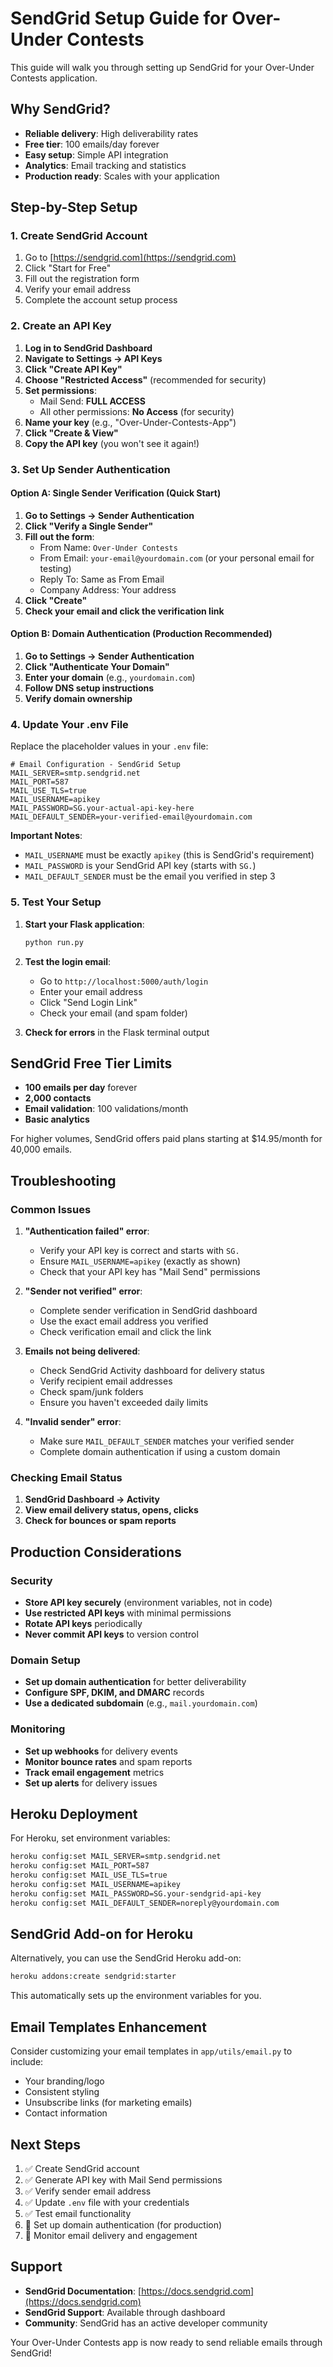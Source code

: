# SendGrid Setup Guide for Over-Under Contests

This guide will walk you through setting up SendGrid for your Over-Under Contests application.

## Why SendGrid?

- **Reliable delivery**: High deliverability rates
- **Free tier**: 100 emails/day forever
- **Easy setup**: Simple API integration
- **Analytics**: Email tracking and statistics
- **Production ready**: Scales with your application

## Step-by-Step Setup

### 1. Create SendGrid Account

1. Go to [https://sendgrid.com](https://sendgrid.com)
2. Click "Start for Free"
3. Fill out the registration form
4. Verify your email address
5. Complete the account setup process

### 2. Create an API Key

1. **Log in to SendGrid Dashboard**
2. **Navigate to Settings → API Keys**
3. **Click "Create API Key"**
4. **Choose "Restricted Access"** (recommended for security)
5. **Set permissions**:
   - Mail Send: **FULL ACCESS**
   - All other permissions: **No Access** (for security)
6. **Name your key** (e.g., "Over-Under-Contests-App")
7. **Click "Create & View"**
8. **Copy the API key** (you won't see it again!)

### 3. Set Up Sender Authentication

#### Option A: Single Sender Verification (Quick Start)
1. **Go to Settings → Sender Authentication**
2. **Click "Verify a Single Sender"**
3. **Fill out the form**:
   - From Name: `Over-Under Contests`
   - From Email: `your-email@yourdomain.com` (or your personal email for testing)
   - Reply To: Same as From Email
   - Company Address: Your address
4. **Click "Create"**
5. **Check your email and click the verification link**

#### Option B: Domain Authentication (Production Recommended)
1. **Go to Settings → Sender Authentication**
2. **Click "Authenticate Your Domain"**
3. **Enter your domain** (e.g., `yourdomain.com`)
4. **Follow DNS setup instructions**
5. **Verify domain ownership**

### 4. Update Your .env File

Replace the placeholder values in your `.env` file:

```env
# Email Configuration - SendGrid Setup
MAIL_SERVER=smtp.sendgrid.net
MAIL_PORT=587
MAIL_USE_TLS=true
MAIL_USERNAME=apikey
MAIL_PASSWORD=SG.your-actual-api-key-here
MAIL_DEFAULT_SENDER=your-verified-email@yourdomain.com
```

**Important Notes**:
- `MAIL_USERNAME` must be exactly `apikey` (this is SendGrid's requirement)
- `MAIL_PASSWORD` is your SendGrid API key (starts with `SG.`)
- `MAIL_DEFAULT_SENDER` must be the email you verified in step 3

### 5. Test Your Setup

1. **Start your Flask application**:
   ```bash
   python run.py
   ```

2. **Test the login email**:
   - Go to `http://localhost:5000/auth/login`
   - Enter your email address
   - Click "Send Login Link"
   - Check your email (and spam folder)

3. **Check for errors** in the Flask terminal output

## SendGrid Free Tier Limits

- **100 emails per day** forever
- **2,000 contacts**
- **Email validation**: 100 validations/month
- **Basic analytics**

For higher volumes, SendGrid offers paid plans starting at $14.95/month for 40,000 emails.

## Troubleshooting

### Common Issues

1. **"Authentication failed" error**:
   - Verify your API key is correct and starts with `SG.`
   - Ensure `MAIL_USERNAME=apikey` (exactly as shown)
   - Check that your API key has "Mail Send" permissions

2. **"Sender not verified" error**:
   - Complete sender verification in SendGrid dashboard
   - Use the exact email address you verified
   - Check verification email and click the link

3. **Emails not being delivered**:
   - Check SendGrid Activity dashboard for delivery status
   - Verify recipient email addresses
   - Check spam/junk folders
   - Ensure you haven't exceeded daily limits

4. **"Invalid sender" error**:
   - Make sure `MAIL_DEFAULT_SENDER` matches your verified sender
   - Complete domain authentication if using a custom domain

### Checking Email Status

1. **SendGrid Dashboard → Activity**
2. **View email delivery status, opens, clicks**
3. **Check for bounces or spam reports**

## Production Considerations

### Security
- **Store API key securely** (environment variables, not in code)
- **Use restricted API keys** with minimal permissions
- **Rotate API keys** periodically
- **Never commit API keys** to version control

### Domain Setup
- **Set up domain authentication** for better deliverability
- **Configure SPF, DKIM, and DMARC** records
- **Use a dedicated subdomain** (e.g., `mail.yourdomain.com`)

### Monitoring
- **Set up webhooks** for delivery events
- **Monitor bounce rates** and spam reports
- **Track email engagement** metrics
- **Set up alerts** for delivery issues

## Heroku Deployment

For Heroku, set environment variables:

```bash
heroku config:set MAIL_SERVER=smtp.sendgrid.net
heroku config:set MAIL_PORT=587
heroku config:set MAIL_USE_TLS=true
heroku config:set MAIL_USERNAME=apikey
heroku config:set MAIL_PASSWORD=SG.your-sendgrid-api-key
heroku config:set MAIL_DEFAULT_SENDER=noreply@yourdomain.com
```

## SendGrid Add-on for Heroku

Alternatively, you can use the SendGrid Heroku add-on:

```bash
heroku addons:create sendgrid:starter
```

This automatically sets up the environment variables for you.

## Email Templates Enhancement

Consider customizing your email templates in `app/utils/email.py` to include:
- Your branding/logo
- Consistent styling
- Unsubscribe links (for marketing emails)
- Contact information

## Next Steps

1. ✅ Create SendGrid account
2. ✅ Generate API key with Mail Send permissions
3. ✅ Verify sender email address
4. ✅ Update `.env` file with your credentials
5. ✅ Test email functionality
6. 🔄 Set up domain authentication (for production)
7. 🔄 Monitor email delivery and engagement

## Support

- **SendGrid Documentation**: [https://docs.sendgrid.com](https://docs.sendgrid.com)
- **SendGrid Support**: Available through dashboard
- **Community**: SendGrid has an active developer community

Your Over-Under Contests app is now ready to send reliable emails through SendGrid!
